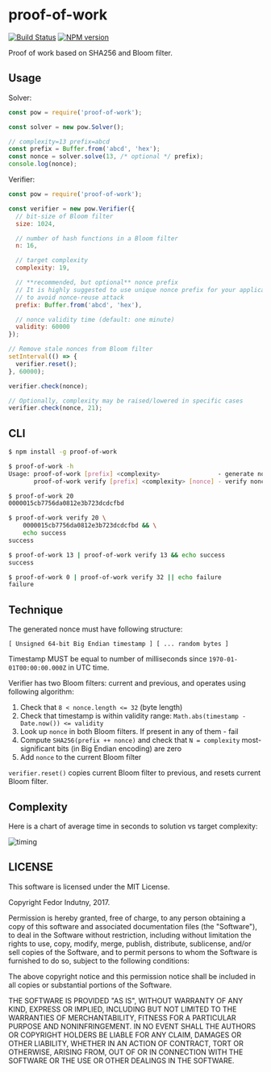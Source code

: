 # proof-of-work
[![Build Status](https://secure.travis-ci.org/indutny/proof-of-work.svg)](http://travis-ci.org/indutny/proof-of-work)
[![NPM version](https://badge.fury.io/js/proof-of-work.svg)](http://badge.fury.io/js/proof-of-work)

Proof of work based on SHA256 and Bloom filter.

## Usage

Solver:
```js
const pow = require('proof-of-work');

const solver = new pow.Solver();

// complexity=13 prefix=abcd
const prefix = Buffer.from('abcd', 'hex');
const nonce = solver.solve(13, /* optional */ prefix);
console.log(nonce);
```

Verifier:
```js
const pow = require('proof-of-work');

const verifier = new pow.Verifier({
  // bit-size of Bloom filter
  size: 1024,

  // number of hash functions in a Bloom filter
  n: 16,

  // target complexity
  complexity: 19,

  // **recommended, but optional** nonce prefix
  // It is highly suggested to use unique nonce prefix for your application
  // to avoid nonce-reuse attack
  prefix: Buffer.from('abcd', 'hex'),

  // nonce validity time (default: one minute)
  validity: 60000
});

// Remove stale nonces from Bloom filter
setInterval(() => {
  verifier.reset();
}, 60000);

verifier.check(nonce);

// Optionally, complexity may be raised/lowered in specific cases
verifier.check(nonce, 21);
```

## CLI

```bash
$ npm install -g proof-of-work

$ proof-of-work -h
Usage: proof-of-work [prefix] <complexity>                - generate nonce
       proof-of-work verify [prefix] <complexity> [nonce] - verify nonce

$ proof-of-work 20
0000015cb7756da0812e3b723dcdcfbd

$ proof-of-work verify 20 \
    0000015cb7756da0812e3b723dcdcfbd && \
    echo success
success

$ proof-of-work 13 | proof-of-work verify 13 && echo success
success

$ proof-of-work 0 | proof-of-work verify 32 || echo failure
failure
```

## Technique

The generated nonce must have following structure:

```
[ Unsigned 64-bit Big Endian timestamp ] [ ... random bytes ]
```

Timestamp MUST be equal to number of milliseconds since
`1970-01-01T00:00:00.000Z` in UTC time.

Verifier has two Bloom filters: current and previous, and operates using
following algorithm:

1. Check that `8 < nonce.length <= 32` (byte length)
2. Check that timestamp is within validity range:
   `Math.abs(timestamp - Date.now()) <= validity`
3. Look up `nonce` in both Bloom filters. If present in any of them - fail
4. Compute `SHA256(prefix ++ nonce)` and check that `N = complexity`
   most-significant bits (in Big Endian encoding) are zero
5. Add `nonce` to the current Bloom filter

`verifier.reset()` copies current Bloom filter to previous, and resets current
Bloom filter.

## Complexity

Here is a chart of average time in seconds to solution vs target complexity:

![timing][0]

## LICENSE

This software is licensed under the MIT License.

Copyright Fedor Indutny, 2017.

Permission is hereby granted, free of charge, to any person obtaining a
copy of this software and associated documentation files (the
"Software"), to deal in the Software without restriction, including
without limitation the rights to use, copy, modify, merge, publish,
distribute, sublicense, and/or sell copies of the Software, and to permit
persons to whom the Software is furnished to do so, subject to the
following conditions:

The above copyright notice and this permission notice shall be included
in all copies or substantial portions of the Software.

THE SOFTWARE IS PROVIDED "AS IS", WITHOUT WARRANTY OF ANY KIND, EXPRESS
OR IMPLIED, INCLUDING BUT NOT LIMITED TO THE WARRANTIES OF
MERCHANTABILITY, FITNESS FOR A PARTICULAR PURPOSE AND NONINFRINGEMENT. IN
NO EVENT SHALL THE AUTHORS OR COPYRIGHT HOLDERS BE LIABLE FOR ANY CLAIM,
DAMAGES OR OTHER LIABILITY, WHETHER IN AN ACTION OF CONTRACT, TORT OR
OTHERWISE, ARISING FROM, OUT OF OR IN CONNECTION WITH THE SOFTWARE OR THE
USE OR OTHER DEALINGS IN THE SOFTWARE.

[0]: https://raw.githubusercontent.com/indutny/proof-of-work/master/images/pow.png
